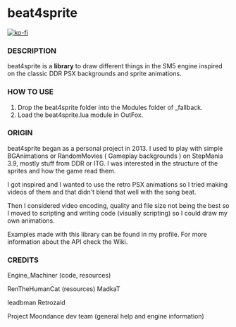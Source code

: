 # beat4sprite
[![ko-fi](https://ko-fi.com/img/githubbutton_sm.svg)](https://ko-fi.com/W7W32691S)

### DESCRIPTION

beat4sprite is a **library** to draw different things in the SM5 engine
inspired on the classic DDR PSX backgrounds and sprite animations.

### HOW TO USE

  1. Drop the beat4sprite folder into the Modules folder of _fallback.
  2. Load the beat4sprite.lua module in OutFox.

### ORIGIN

beat4sprite began as a personal project in 2013. 
I used to play with simple BGAnimations or RandomMovies ( Gameplay backgrounds ) on StepMania 3.9, mostly stuff from DDR or ITG.
I was interested in the structure of the sprites and how the game read them.

I got inspired and I wanted to use the retro PSX animations so I tried making videos of them and that didn't blend that well with the song beat.

Then I considered video encoding, quality and file size not being the best so I moved to scripting and writing code (visually scripting) so I could draw 
my own animations.

Examples made with this library can be found in my profile.
For more information about the API check the Wiki.

### CREDITS

Engine_Machiner (code, resources)

RenTheHumanCat (resources)
MadkaT

leadbman
Retrozaid

Project Moondance dev team (general help and engine information)
